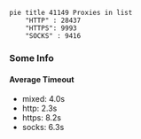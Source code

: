 
```mermaid
pie title 41149 Proxies in list
    "HTTP" : 28437
    "HTTPS": 9993
    "SOCKS" : 9416
```

### Some Info
#### Average Timeout

- mixed: 4.0s
- http: 2.3s
- https: 8.2s
- socks: 6.3s